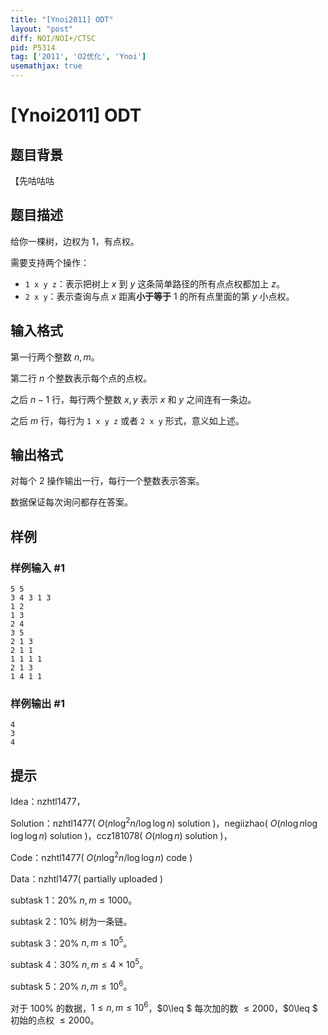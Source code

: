```yaml
---
title: "[Ynoi2011] ODT"
layout: "post"
diff: NOI/NOI+/CTSC
pid: P5314
tag: ['2011', 'O2优化', 'Ynoi']
usemathjax: true
---
```


# [Ynoi2011] ODT
## 题目背景

 【先咕咕咕
## 题目描述

给你一棵树，边权为 $1$，有点权。

需要支持两个操作：

- `1 x y z`：表示把树上 $x$ 到 $y$ 这条简单路径的所有点点权都加上 $z$。
- `2 x y`：表示查询与点 $x$ 距离**小于等于** $1$ 的所有点里面的第 $y$ 小点权。
## 输入格式

第一行两个整数 $n,m$。

第二行 $n$ 个整数表示每个点的点权。

之后 $n-1$ 行，每行两个整数 $x,y$ 表示 $x$ 和 $y$ 之间连有一条边。

之后 $m$ 行，每行为 `1 x y z` 或者 `2 x y` 形式，意义如上述。
## 输出格式

对每个 2 操作输出一行，每行一个整数表示答案。

数据保证每次询问都存在答案。
## 样例

### 样例输入 #1
```
5 5
3 4 3 1 3
1 2
1 3
2 4
3 5
2 1 3
2 1 1
1 1 1 1
2 1 3
1 4 1 1

```
### 样例输出 #1
```
4
3
4

```
## 提示

Idea：nzhtl1477，

Solution：nzhtl1477( $O( n\log^2n/ \log\log n )$ solution )，negiizhao( $O( n\log n\log\log\log n )$ solution )，ccz181078( $O( n\log n )$ solution )，

Code：nzhtl1477( $O( n\log^2 n/ \log\log n )$ code )

Data：nzhtl1477( partially uploaded )

subtask 1：$20\%$ $n,m\leq 1000$。

subtask 2：$10\%$ 树为一条链。

subtask 3：$20\%$ $n,m\leq 10^5$。

subtask 4：$30\%$ $n,m\leq 4\times 10^5$。

subtask 5：$20\%$ $n,m\leq 10^6$。

对于 $100\%$ 的数据，$1\leq n,m\leq 10^6$，$0\leq $ 每次加的数 $\leq 2000$，$0\leq $ 初始的点权 $\leq 2000$。
